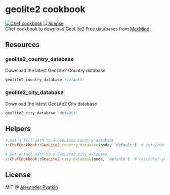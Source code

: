 # geolite2 cookbook
[![Chef cookbook](https://img.shields.io/cookbook/v/geolite2.svg?style=flat-square)]()
[![license](https://img.shields.io/github/license/aspyatkin/geolite2-cookbook.svg?style=flat-square)]()  
Chef cookbook to download GeoLite2 Free databases from [MaxMind](https://dev.maxmind.com/geoip/geoip2/geolite2/).

## Resources

### geolite2_country_database

Download the latest GeoLite2 Country database

``` ruby
geolite2_country_database 'default'
```

### geolite2_city_database

Download the latest GeoLite2 City database

``` ruby
geolite2_city_database 'default'
```

## Helpers

``` ruby
# Get a full path to a GeoLite2 Country database
::ChefCookbook::GeoLite2.country_database(node, 'default')  # /etc/chef-geolite2/country_default/GeoLite2-Country.mmdb

# Get a full path to a GeoLite2 City database
::ChefCookbook::GeoLite2.city_database(node, 'default')  # /etc/chef-geolite2/city_default/GeoLite2-City.mmdb
```

## License
MIT @ [Alexander Pyatkin](https://github.com/aspyatkin)
